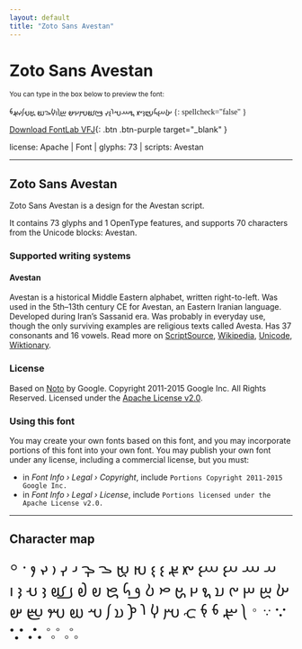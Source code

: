```yaml
---
layout: default
title: "Zoto Sans Avestan"
---
```


# Zoto Sans Avestan

<small>You can type in the box below to preview the font:</small>

<div contenteditable="true" class="texteditor" style="font-family: 'Zoto Sans Avestan';">
𐬑𐬂𐬜𐬴𐬢𐬄 𐬖𐬁𐬱𐬭𐬆𐬍 𐬛𐬔𐬡𐬫𐬗𐬵 𐬒𐬦𐬥𐬬𐬊𐬲 𐬘𐬣𐬰𐬏𐬅𐬨
{: spellcheck="false" }
</div>

[Download FontLab VFJ](https://downgit.github.io/#/home?url=https://github.com/fontlabcom/getgo-fonts/blob/main/getgo-fonts/apache/zotosans/zotosans-avestan.vfj){: .btn .btn-purple target="_blank" }

license: Apache \| Font \| glyphs: 73 \| scripts: Avestan

---


## Zoto Sans Avestan

Zoto Sans Avestan is a design for the Avestan script.

It contains 73 glyphs and 1 OpenType features, and supports 70 characters from the Unicode blocks: Avestan.


### Supported writing systems


#### Avestan

Avestan is a historical Middle Eastern alphabet, written right-to-left. Was used in the 5th–13th century CE for Avestan, an Eastern Iranian language. Developed during Iran’s Sassanid era. Was probably in everyday use, though the only surviving examples are religious texts called Avesta. Has 37 consonants and 16 vowels. Read more on [ScriptSource](https://scriptsource.org/scr/Avst), [Wikipedia](https://en.wikipedia.org/wiki/ISO_15924:Avst), [Unicode](https://www.unicode.org/versions/Unicode13.0.0/ch10.pdf#G29021), [Wiktionary](https://en.wiktionary.org/wiki/Category:Avestan_script).


### License

Based on [Noto](https://github.com/notofonts) by Google. Copyright 2011-2015 Google Inc. All Rights Reserved. Licensed under the [Apache License v2.0](https://www.apache.org/licenses/LICENSE-2.0.txt).

### Using this font

You may create your own fonts based on this font, and you may incorporate portions of this font into your own font. You may publish your own font under any license, including a commercial license, but you must:

- in _Font Info › Legal › Copyright_, include `Portions Copyright 2011-2015 Google Inc.`
- in _Font Info › Legal › License_, include `Portions licensed under the Apache License v2.0.`


---

## Character map

<div style="font-family: 'Zoto Sans Avestan'; font-size: 2em;">
⸰ ⸱ 𐬀 𐬁 𐬂 𐬃 𐬄 𐬅 𐬆 𐬇 𐬈 𐬉 𐬊 𐬋 𐬌 𐬍 𐬎 𐬏 𐬐 𐬑 𐬒 𐬓 𐬔 𐬕 𐬖 𐬗 𐬘 𐬙 𐬚 𐬛 𐬜 𐬝 𐬞 𐬟 𐬠 𐬡 𐬢 𐬣 𐬤 𐬥 𐬦 𐬧 𐬨 𐬩 𐬪 𐬫 𐬬 𐬭 𐬮 𐬯 𐬰 𐬱 𐬲 𐬳 𐬴 𐬵 𐬹 𐬺 𐬻 𐬼 𐬽 𐬾 𐬿
</div>

